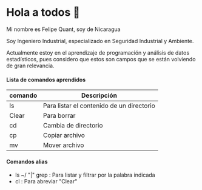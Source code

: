 # Hola a todos 👋

Mi nombre es Felipe Quant, soy de Nicaragua

Soy Ingeniero Industrial, especializado en Seguridad Industrial y Ambiente.

Actualmente estoy en el aprendizaje de programación y análisis de datos estadísticos, pues considero que estos son campos que se están volviendo de gran relevancia.



#### Lista de comandos aprendidos

| comando  | Descripción                               |
| -------  | -------------                             |
| ls       |  Para listar el contenido de un directorio|
| Clear    | Para borrar                               | 
| cd       | Cambia de directorio                      |
| cp       | Copiar archivo                            |
| mv       | Mover archivo                             |

#### Comandos alias

- ls ~/ "|" grep<palabra>  : Para listar y filtrar por la palabra indicada 
- cl : Para abreviar "Clear"


<!--
**fjquants/fjquants** is a ✨ _special_ ✨ repository because its `README.md` (this file) appears on your GitHub profile.

Here are some ideas to get you started:

- 🔭 I’m currently working on ...
- 🌱 I’m currently learning ...
- 👯 I’m looking to collaborate on ...
- 🤔 I’m looking for help with ...
- 💬 Ask me about ...
- 📫 How to reach me: ...
- 😄 Pronouns: ...
- ⚡ Fun fact: ...
-->
